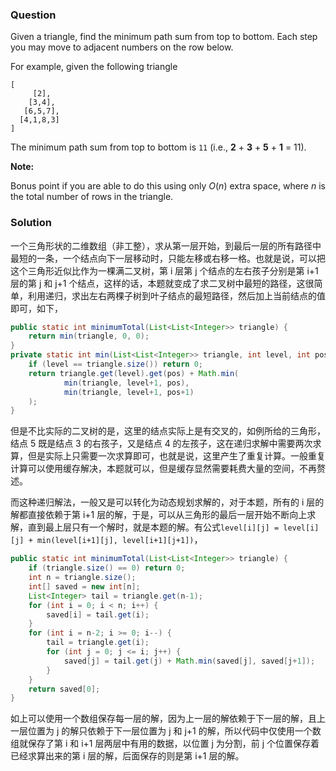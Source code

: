### Question

Given a triangle, find the minimum path sum from top to bottom. Each step you may move to adjacent numbers on the row below.

For example, given the following triangle

```
[
     [2],
    [3,4],
   [6,5,7],
  [4,1,8,3]
]
```

The minimum path sum from top to bottom is `11` (i.e., **2** + **3** + **5** + **1** = 11).

**Note:**

Bonus point if you are able to do this using only *O*(*n*) extra space, where *n* is the total number of rows in the triangle.

### Solution

一个三角形状的二维数组（非工整），求从第一层开始，到最后一层的所有路径中最短的一条，一个结点向下一层移动时，只能左移或右移一格。也就是说，可以把这个三角形近似比作为一棵满二叉树，第 i 层第 j 个结点的左右孩子分别是第 i+1 层的第 j 和 j+1 个结点，这样的话，本题就变成了求二叉树中最短的路径，这很简单，利用递归，求出左右两棵子树到叶子结点的最短路径，然后加上当前结点的值即可，如下，

```java
public static int minimumTotal(List<List<Integer>> triangle) {
    return min(triangle, 0, 0);
}
private static int min(List<List<Integer>> triangle, int level, int pos) {
    if (level == triangle.size()) return 0;
    return triangle.get(level).get(pos) + Math.min(
            min(triangle, level+1, pos),
            min(triangle, level+1, pos+1)
    );
}
```

但是不比实际的二叉树的是，这里的结点实际上是有交叉的，如例所给的三角形，结点 5 既是结点 3 的右孩子，又是结点 4 的左孩子，这在递归求解中需要两次求算，但是实际上只需要一次求算即可，也就是说，这里产生了重复计算。一般重复计算可以使用缓存解决，本题就可以，但是缓存显然需要耗费大量的空间，不再赘述。

而这种递归解法，一般又是可以转化为动态规划求解的，对于本题，所有的 i 层的解都直接依赖于第 i+1 层的解，于是，可以从三角形的最后一层开始不断向上求解，直到最上层只有一个解时，就是本题的解。有公式`level[i][j] = level[i][j] + min(level[i+1][j], level[i+1][j+1])`，

```java
public static int minimumTotal(List<List<Integer>> triangle) {
    if (triangle.size() == 0) return 0;
    int n = triangle.size();
    int[] saved = new int[n];
    List<Integer> tail = triangle.get(n-1);
    for (int i = 0; i < n; i++) {
        saved[i] = tail.get(i);
    }
    for (int i = n-2; i >= 0; i--) {
        tail = triangle.get(i);
        for (int j = 0; j <= i; j++) {
            saved[j] = tail.get(j) + Math.min(saved[j], saved[j+1]);
        }
    }
    return saved[0];
}
```

如上可以使用一个数组保存每一层的解，因为上一层的解依赖于下一层的解，且上一层位置为 j 的解只依赖于下一层位置为 j 和 j+1 的解，所以代码中仅使用一个数组就保存了第 i 和 i+1 层两层中有用的数据，以位置 j 为分割，前 j 个位置保存着已经求算出来的第 i 层的解，后面保存的则是第 i+1 层的解。